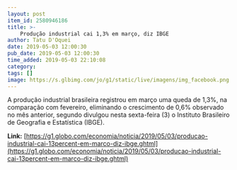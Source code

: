 ```yaml
---
layout: post
item_id: 2580946186
title: >-
    Produção industrial cai 1,3% em março, diz IBGE
author: Tatu D'Oquei
date: 2019-05-03 12:00:30
pub_date: 2019-05-03 12:00:30
time_added: 2019-05-03 22:10:08
category: 
tags: []
image: https://s.glbimg.com/jo/g1/static/live/imagens/img_facebook.png
---
```


A produção industrial brasileira registrou em março uma queda de 1,3%, na comparação com fevereiro, eliminando o crescimento de 0,6% observado no mês anterior, segundo divulgou nesta sexta-feira (3) o Instituto Brasileiro de Geografia e Estatística (IBGE).

**Link:** [https://g1.globo.com/economia/noticia/2019/05/03/producao-industrial-cai-13percent-em-marco-diz-ibge.ghtml](https://g1.globo.com/economia/noticia/2019/05/03/producao-industrial-cai-13percent-em-marco-diz-ibge.ghtml)

